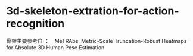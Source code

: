 # 3d-skeleton-extration-for-action-recognition
骨架主要參考自 ：　MeTRAbs: Metric-Scale Truncation-Robust Heatmaps for Absolute 3D Human Pose Estimation
